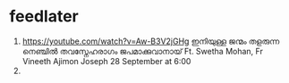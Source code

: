 # feedlater
1. https://youtube.com/watch?v=Aw-B3V2jGHg ഇനിയുള്ള ജന്മം തളരുന്ന നെഞ്ചിൽ തവസ്നേഹരാഗം ജപമാക്കുവാനായ് Ft. Swetha Mohan, Fr Vineeth Ajimon Joseph 28 September at 6:00
2. 


